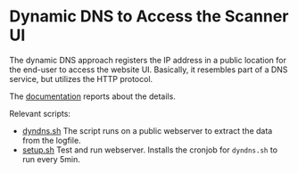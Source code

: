 # Dynamic DNS to Access the Scanner UI

The dynamic DNS approach registers the IP address in a public location for the end-user to access the website UI. Basically, it resembles part of a DNS service, but utilizes the HTTP protocol.

The [documentation](../../docs/dyndns.md) reports about the details.

Relevant scripts:

* [dyndns.sh](dyndns.sh) The script runs on a public webserver to extract the data from the logfile.
* [setup.sh](setup.sh) Test and run webserver. Installs the cronjob for `dyndns.sh` to run every 5min. 

